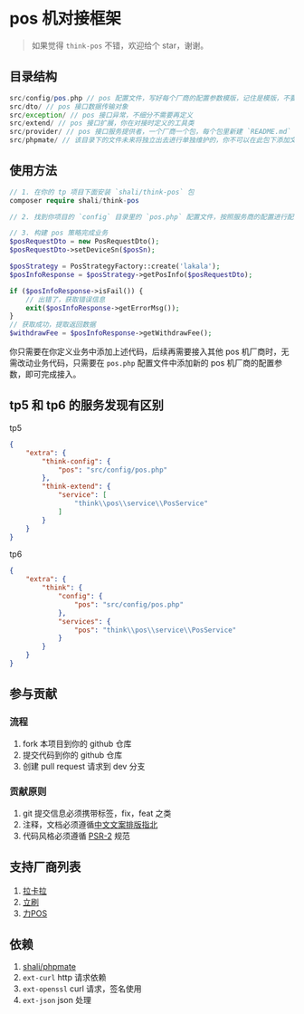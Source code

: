 # pos 机对接框架

> 如果觉得 `think-pos` 不错，欢迎给个 star，谢谢。

## 目录结构

```php
src/config/pos.php // pos 配置文件，写好每个厂商的配置参数模版，记住是模版，不要把真实参数提交
src/dto/ // pos 接口数据传输对象
src/exception/ // pos 接口异常，不细分不需要再定义
src/extend/ // pos 接口扩展，你在对接时定义的工具类
src/provider/ // pos 接口服务提供者，一个厂商一个包，每个包里新建 `README.md` 文件，里面写厂商的接口文档
src/phpmate/ // 该目录下的文件未来将独立出去进行单独维护的，你不可以在此包下添加文件
```

## 使用方法

```php
// 1. 在你的 tp 项目下面安装 `shali/think-pos` 包
composer require shali/think-pos

// 2. 找到你项目的 `config` 目录里的 `pos.php` 配置文件，按照服务商的配置进行配置

// 3. 构建 pos 策略完成业务
$posRequestDto = new PosRequestDto();
$posRequestDto->setDeviceSn($posSn);

$posStrategy = PosStrategyFactory::create('lakala');
$posInfoResponse = $posStrategy->getPosInfo($posRequestDto);

if ($posInfoResponse->isFail()) {
    // 出错了，获取错误信息
    exit($posInfoResponse->getErrorMsg());
}
// 获取成功，提取返回数据
$withdrawFee = $posInfoResponse->getWithdrawFee();
```

你只需要在你定义业务中添加上述代码，后续再需要接入其他 pos 机厂商时，无需改动业务代码，只需要在 `pos.php` 配置文件中添加新的
pos 机厂商的配置参数，即可完成接入。

## tp5 和 tp6 的服务发现有区别

tp5

```json
{
    "extra": {
        "think-config": {
            "pos": "src/config/pos.php"
        },
        "think-extend": {
            "service": [
                "think\\pos\\service\\PosService"
            ]
        }
    }
}
```

tp6

```json
{
    "extra": {
        "think": {
            "config": {
                "pos": "src/config/pos.php"
            },
            "services": {
                "pos": "think\\pos\\service\\PosService"
            }
        }
    }
}
```

## 参与贡献

### 流程

1. fork 本项目到你的 github 仓库
2. 提交代码到你的 github 仓库
3. 创建 pull request 请求到 dev 分支

### 贡献原则

1. git 提交信息必须携带标签，fix，feat 之类
2. 注释，文档必须遵循[中文文案排版指北](https://github.com/sparanoid/chinese-copywriting-guidelines/blob/master/README.zh-Hans.md)
3. 代码风格必须遵循 [PSR-2](https://www.php-fig.org/psr/psr-2/) 规范

## 支持厂商列表

1. [拉卡拉](https://github.com/shali/think-pos/tree/master/src/provider/lakala)
2. [立刷](https://github.com/shali/think-pos/tree/master/src/provider/jlpay)
3. [力POS](https://github.com/shali/think-pos/tree/master/src/provider/lipos)

## 依赖

1. [shali/phpmate](https://github.com/shali/phpmate)
2. `ext-curl` http 请求依赖
3. `ext-openssl` curl 请求，签名使用
4. `ext-json` json 处理